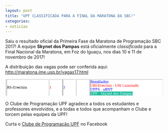 ```yaml
---
layout: post
title: "UPF CLASSIFICADA PARA A FINAL DA MARATONA DA SBC!"
categories:
- noticias
---
```


Saiu o resultado oficial da Primeira Fase da Maratona de Programação SBC 2017! A equipe **Skynet dos Pampas** está oficialmente _classificada_ para a Final Nacional da Maratona, em Foz do Iguaçu, nos dias 10 e 11 de novembro de 2017!

A distribuição das vagas pode ser conferida aqui: <http://maratona.ime.usp.br/vagas17.html>

![](/images/skynetDosPampas-classificada2017.png)

O Clube de Programação UPF agradece a todos os estudantes e professores envolvidos, e a todas e todos que acompanham o Clube e torcem pelas equipes da UPF!

Curta o
<a href="https://facebook.com/maratonaupf" target="_blank">Clube de Programação UPF</a> no Facebook
